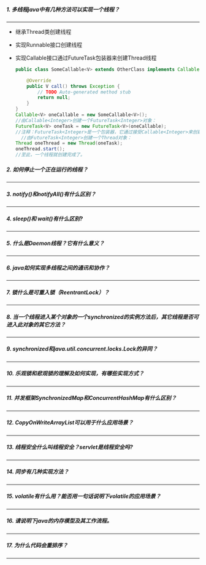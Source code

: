 ##### 1. 多线程java中有几种方法可以实现一个线程？

* * *

* 继承Thread类创建线程

* 实现Runnable接口创建线程

* 实现Callable接口通过FutureTask包装器来创建Thread线程

  ```java
  public class SomeCallable<V> extends OtherClass implements Callable<V> {
  
      @Override
      public V call() throws Exception {
          // TODO Auto-generated method stub
          return null;
      }
  }
  Callable<V> oneCallable = new SomeCallable<V>();   
  //由Callable<Integer>创建一个FutureTask<Integer>对象：   
  FutureTask<V> oneTask = new FutureTask<V>(oneCallable);   
  //注释：FutureTask<Integer>是一个包装器，它通过接受Callable<Integer>来创建，它同时实现了Future和Runnable接口。 
    //由FutureTask<Integer>创建一个Thread对象：   
  Thread oneThread = new Thread(oneTask);   
  oneThread.start();   
  //至此，一个线程就创建完成了。
  ```

##### 2. 如何停止一个正在运行的线程？

* * *
##### 3. notify()和notifyAll()有什么区别？
* * *
##### 4. sleep()和 wait()有什么区别?
* * *
##### 5. 什么是Daemon线程？它有什么意义？
* * *
##### 6. java如何实现多线程之间的通讯和协作？
* * *
##### 7. 锁什么是可重入锁（ReentrantLock）？
* * *
##### 8. 当一个线程进入某个对象的一个synchronized的实例方法后，其它线程是否可进入此对象的其它方法？
* * *
##### 9. synchronized和java.util.concurrent.locks.Lock的异同？
* * *
##### 10. 乐观锁和悲观锁的理解及如何实现，有哪些实现方式？
* * *
##### 11. 并发框架SynchronizedMap和ConcurrentHashMap有什么区别？
* * *
##### 12. CopyOnWriteArrayList可以用于什么应用场景？
* * *
##### 13. 线程安全什么叫线程安全？servlet是线程安全吗?
* * *
##### 14. 同步有几种实现方法？
* * *
##### 15. volatile有什么用？能否用一句话说明下volatile的应用场景？
* * *
##### 16. 请说明下java的内存模型及其工作流程。
* * *
##### 17. 为什么代码会重排序？
* * *